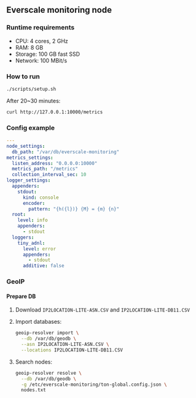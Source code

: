 ## Everscale monitoring node

### Runtime requirements

- CPU: 4 cores, 2 GHz
- RAM: 8 GB
- Storage: 100 GB fast SSD
- Network: 100 MBit/s

### How to run

```bash
./scripts/setup.sh
```

After 20~30 minutes:

```bash
curl http://127.0.0.1:10000/metrics
```

### Config example
```yaml
---
node_settings:
  db_path: "/var/db/everscale-monitoring"
metrics_settings:
  listen_address: "0.0.0.0:10000"
  metrics_path: "/metrics"
  collection_interval_sec: 10
logger_settings:
  appenders:
    stdout:
      kind: console
      encoder:
        pattern: "{h({l})} {M} = {m} {n}"
  root:
    level: info
    appenders:
      - stdout
  loggers:
    tiny_adnl:
      level: error
      appenders:
        - stdout
      additive: false
```

### GeoIP

#### Prepare DB
1. Download `IP2LOCATION-LITE-ASN.CSV` and `IP2LOCATION-LITE-DB11.CSV`

2. Import databases:
   ```bash
   geoip-resolver import \
     --db /var/db/geodb \
     --asn IP2LOCATION-LITE-ASN.CSV \
     --locations IP2LOCATION-LITE-DB11.CSV
   ```
  
3. Search nodes:
   ```bash
   geoip-resolver resolve \
     --db /var/db/geodb \
     -g /etc/everscale-monitoring/ton-global.config.json \
     nodes.txt
   ```

